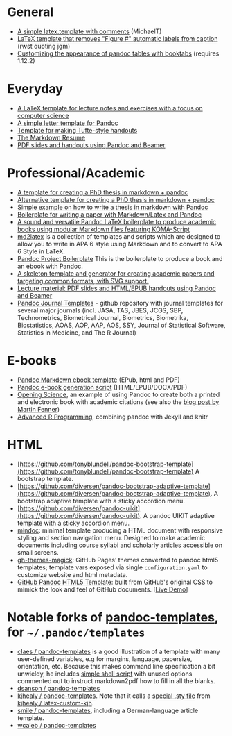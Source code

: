 # General

- [A simple latex.template with comments](https://gist.github.com/1017790) (MichaelT)
- [LaTeX template that removes "Figure #" automatic labels from caption](https://gist.github.com/1366514) (rwst quoting jgm)
- [Customizing the appearance of pandoc tables with booktabs](https://gist.github.com/jlduran/7786752) (requires 1.12.2)

# Everyday

- [A LaTeX template for lecture notes and exercises with a focus on computer science](https://github.com/Wandmalfarbe/pandoc-latex-template)
- [A simple letter template for Pandoc](https://github.com/aaronwolen/pandoc-letter)
- [Template for making Tufte-style handouts](https://github.com/wcaleb/pandoc-templates/blob/master/handout.tex)
- [The Markdown Resume](https://github.com/mszep/pandoc_resume)
- [PDF slides and handouts using Pandoc and Beamer](https://gist.github.com/lmullen/c3d4c7883f081ed8692a)

# Professional/Academic

- [A template for creating a PhD thesis in markdown + pandoc](https://github.com/chiakaivalya/thesis-markdown-pandoc)
- [Alternative template for creating a PhD thesis in markdown + pandoc](https://github.com/tompollard/phd_thesis_markdown)
- [Simple example on how to write a thesis in markdown with Pandoc](https://github.com/mabl/pandoc-thesis)
- [Boilerplate for writing a paper with Markdown/Latex and Pandoc](https://github.com/davecap/markdown-latex-boilerplate)
- [A sound and versatile Pandoc LaTeX boilerplate to produce academic books using modular Markdown files featuring KOMA-Script
](https://github.com/qualiacode/arabica)
- [md2latex](https://bitbucket.org/zuline/md2latex) is a collection of templates and scripts which are designed to allow you to write in APA 6 style using Markdown and to convert to APA 6 Style in LaTeX.
- [Pandoc Project Boilerplate](https://github.com/juh2/pandoc-project-boilerplate) This is the boilerplate to produce a book and an ebook with Pandoc.
- [A skeleton template and generator for creating academic papers and targeting common formats, with SVG support.](https://github.com/jbn/paper.git)
- [Lecture material: PDF slides and HTML/EPUB handouts using Pandoc and Beamer](https://github.com/cagix/pandoc-lecture)
- [Pandoc Journal Templates](https://github.com/sachsmc/pandoc-journal-templates) - github repository with journal templates for several major journals (incl. JASA, TAS, JBES, JCGS, SBP, Technometrics, Biometrical Journal, Biometrics, Biometrika, Biostatistics, AOAS, AOP, AAP, AOS, SSY, Journal of Statistical Software, Statistics in Medicine, and The R Journal)

# E-books

- [Pandoc Markdown ebook template](https://github.com/evangoer/pandoc-ebook-template) (EPub, html and PDF)
- [Pandoc e-book generation script](https://github.com/adunning/pandoc-ebook) (HTML/EPUB/DOCX/PDF)
- [Opening Science](https://github.com/openingscience/book), an example of using Pandoc to create both a printed and electronic book with academic citations (see also the [blog post by Martin Fenner](http://blog.martinfenner.org/2013/12/05/opening-science---the-book/))
- [Advanced R Programming](https://github.com/hadley/adv-r/), combining pandoc with Jekyll and knitr

# HTML 

- [https://github.com/tonyblundell/pandoc-bootstrap-template](https://github.com/tonyblundell/pandoc-bootstrap-template) A bootstrap template. 
- [https://github.com/diversen/pandoc-bootstrap-adaptive-template](https://github.com/diversen/pandoc-bootstrap-adaptive-template). A bootstrap adaptive template with a sticky accordion menu. 
- [https://github.com/diversen/pandoc-uikit](https://github.com/diversen/pandoc-uikit). A pandoc UIKIT adaptive template with a sticky accordion menu. 
- [mindoc](https://github.com/bitfragment/mindoc): minimal template producing a HTML document with responsive styling and section navigation menu. Designed to make academic documents including course syllabi and scholarly articles accessible on small screens.
- [gh-themes-magick](https://github.com/tajmone/gh-themes-magick): GitHub Pages’ themes converted to pandoc html5 templates; template vars exposed via single `configuration.yaml` to customize website and html metadata.
- [GitHub Pandoc HTML5 Template](https://github.com/tajmone/pandoc-goodies/tree/master/templates/html5/github): built from GitHub's original CSS to mimick the look and feel of GitHub documents. \[[Live Demo](http://htmlpreview.github.io/?https://github.com/tajmone/pandoc-goodies/blob/master/templates/html5/github/GitHub-Template-Preview.html)\]

# Notable forks of [pandoc-templates](/jgm/pandoc-templates), for `~/.pandoc/templates`

- [claes / pandoc-templates](/claes/pandoc-templates) is a good illustration of a template with many user-defined variables, e.g for margins, language, papersize, orientation, etc. Because this makes command line specification a bit unwieldy, he includes [simple shell script](/claes/pandoc-templates/blob/master/md2pdf) with unused options commented out to instruct markdown2pdf how to fill in all the blanks.
- [dsanson / pandoc-templates](/dsanson/pandoc-templates)
- [kjhealy / pandoc-templates](/kjhealy/pandoc-templates). Note that it calls a [special .sty file](https://github.com/kjhealy/latex-custom-kjh/tree/master/needs-memoir) from [kjhealy / latex-custom-kjh](/kjhealy/latex-custom-kjh).
- [smile / pandoc-templates](/timheil/pandoc-templates), including a German-language article template.
- [wcaleb / pandoc-templates](/wcaleb/pandoc-templates)